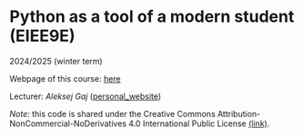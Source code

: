 # Python as a tool of a modern student (EIEE9E)
2024/2025 (winter term)

Webpage of this course: [here](https://aleksejalex.4fan.cz/pef_python)

Lecturer: *Aleksej Gaj* ([personal_website](https://aleksejalex.4fan.cz/))

*Note:* this code is shared under the Creative Commons Attribution-NonCommercial-NoDerivatives 4.0 International Public License [(link)](https://creativecommons.org/licenses/by-nc-nd/4.0/).
